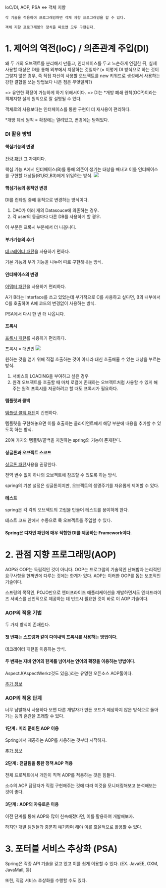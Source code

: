 IoC/DI, AOP, PSA <=> 객체 지향

`각 기술을 적용하여 프로그래밍하면 객체 지향 프로그래밍을 할 수 있다.`

`객체 지향 프로그래밍의 정석을 따르면 모두 구현된다.`

# 1. 제어의 역전(IoC) / 의존관계 주입(DI)

왜 두 개의 오브젝트를 분리해서 만들고, 인터페이스를 두고 느슨하게 연결한 뒤, 실제 사용할 대상은 DI를 통해 외부에서 지정하는 것일까?
(= 이렇게 DI 방식으로 하는 것이 그렇지 않은 경우, 즉 직접 자신이 사용할 오브젝트를 new 키워드로 생성해서 사용하는 강한 결합을 쓰는 방법보다 나은 점은 무엇일까?)

=> 유연한 확장이 가능하게 하기 위해서이다.
=> DI는 *개방 폐쇄 원칙(OCP)이라는 객체지향 설계 원칙으로 잘 설명될 수 있다. 

객체로의 사용보다는 인터페이스를 통한 구현이 더 재사용이 편리하다.


*개방 폐쇠 원칙 = 확장에는 열려있고, 변경에는 닫혀있다.

### DI 활용 방법

#### 핵심기능의 변경
[전략 패턴](https://gmlwjd9405.github.io/2018/07/06/strategy-pattern.html) 그 자체이다.

핵심 기능 A에서 인터페이스(B)를 통해 의존이 생기는 대상을 빼내고 이를 인터페이스를 구현할 대상들(B1,B2,B3)에게 위임하는 방식. 
<img src="https://gmlwjd9405.github.io/images/design-pattern-strategy/strategy-pattern.png">

#### 핵심기능의 동적인 변경

DI를 런타임 중에 동적으로 변경하는 방식이다.

1) DAO가 여러 개의 Datasouce에 의존하는 경우.
2) 각 user의 등급마다 다른 DB를 사용하게 할 경우.

이 부분은 프록시 부분에서 더 나옵니다.

#### 부가기능의 추가

[데코레이터 패턴](https://gmlwjd9405.github.io/2018/07/09/decorator-pattern.html)을 사용하기 편하다.

기본 기능과 부가 기능을 나누어 따로 구현해내는 방식.

#### 인터페이스의 변경

[어댑터 패턴](https://limkydev.tistory.com/78)을 사용하기 편리하다.

A가 B라는 Interface를 쓰고 있었는데 부가적으로 C를 사용하고 싶다면, B의 내부에서 C를 호출하여 A에 코드의 변경없이 사용하는 방식.

PSA에서 다시 한 번 더 나옵니다.

#### 프록시

[프록시 패턴](https://limkydev.tistory.com/79)를 사용하기 편리하다.

프록시 = 대변인
<img src="https://t1.daumcdn.net/cfile/tistory/99CB0A33599FE63613">

원하는 것을 얻기 위해 직접 호출하는 것이 아니라 대신 호출해줄 수 있는 대상을 부르는 방식.

1) 서비스의 LOADING을 부여하고 싶은 경우
2) 원격 오브젝트를 호출할 때 마치 로컬에 존재하는 오브젝트처럼 사용할 수 있게 해주는 원격 프록시를 저굥하려고 할 때도 프록시가 필요하다.

#### 템플릿과 콜백

[탬플릿 콜백 패턴](https://limkydev.tistory.com/85)이 간편하다.

템플릿을 구현해놓으면 이를 호출하는 클라이언트에서 해당 부분에 내용을 추가할 수 있도록 하는 방식.

20여 가지의 템플릿/콜백을 지원하는 spring의 기능이 존재한다.
#### 싱글톤과 오브젝트 스코프

[싱글톤 패턴](https://gmlwjd9405.github.io/2018/07/06/singleton-pattern.html)사용을 권장한다.

전역 변수 없이 하나의 오브젝트에 참조할 수 있도록 하는 방식.

spring의 기본 설정은 싱글톤이지만, 오브젝트의 생명주기를 자유롭게 제어할 수 있다.

#### 테스트

spring은 각 각의 오브젝트의 고립을 만들어 테스트를 용이하게 한다.

테스트 코드 안에서 수동으로 목 오브젝트를 주입할 수 있다.


#### Spring은 디자인 패턴에 매우 적합한 DI를 제공하는 Framework이다.

# 2. 관점 지향 프로그래밍(AOP)

AOP와 OOP는 독립적인 것이 아니다.
OOP는 프로그램의 기술적인 난해함과 논리적인 요구사항을 한꺼번에 다루는 것에는 한계가 있다.
AOP는 이러한 OOP를 돕는 보조적인 기술이다.

스프링의 목적인, POJO만으로 엔터프라이즈 애플리케이션을 개발하면서도 엔터프라이즈 서비스를 선언적으로 제공하는 데 반드시 필요한 것이 바로 이 AOP 기술이다.


### AOP의 적용 기법

두 가지 방식이 존재한다. 

#### 첫 번째는 스프링과 같이 다이내믹 프록시를 사용하는 방법이다.

데코레이터 패턴을 이용하는 방식.

#### 두 번째는 자바 언어의 한계를 넘어서는 언어의 확장을 이용하는 방법이다.

AspectJ(AspectWerkz것도 있음.)라는 유명한 오픈소스 AOP툴이다.

[추가 정보](http://blog.naver.com/PostView.nhn?blogId=dilector&logNo=221364047262&parentCategoryNo=&categoryNo=33&viewDate=&isShowPopularPosts=true&from=search)

### AOP의 적용 단계

너무 남발해서 사용하다 보면 다른 개발자가 만든 코드가 예상하지 않은 방식으로 돌아가는 등의 혼란을 초래할 수 있다.

#### 1단계 : 미리 준비된 AOP 이용
Spring에서 제공하는 AOP를 사용하는 것부터 시작하자.

[추가 정보](https://flowarc.tistory.com/entry/Spring-AOP-Aspect-Oriented-Programming)

#### 2단계 : 전달팀을 통한 정책 AOP 적용
전체 프로젝트에서 개인이 직적 AOP를 적용하는 것은 힘들다.

소수의 AOP 담당자가 직접 구현해주는 것에 따라 이것을 모니터링해보고 분석해보는 것이 좋다.

#### 3단계 : AOP의 자유로운 이용
이전 단계를 통해 AOP와 많이 친숙해졌다면, 이를 활용하여 개발해보자.

하지만 개발 팀원들과 충분히 얘기하며 해야 이를 효율적으로 활용할 수 있다.

# 3. 포터블 서비스 추상화 (PSA)

Spring은 각종 API 기술을 갖고 있고 이를 쉽게 이용할 수 있다.
(EX. JavaEE, OXM, JavaMail, 등)

또한, 직접 서비스 추상화를 수행할 수도 있다.
